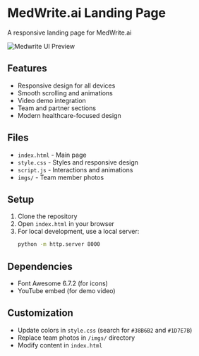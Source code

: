 # MedWrite.ai Landing Page

A responsive landing page for MedWrite.ai

![Medwrite UI Preview](https://res.cloudinary.com/dqcv0p9p6/image/upload/v1751803636/Screenshot_1_olfohg.png)

## Features

- Responsive design for all devices
- Smooth scrolling and animations
- Video demo integration
- Team and partner sections
- Modern healthcare-focused design

## Files

- `index.html` - Main page
- `style.css` - Styles and responsive design
- `script.js` - Interactions and animations
- `imgs/` - Team member photos

## Setup

1. Clone the repository
2. Open `index.html` in your browser
3. For local development, use a local server:
   ```bash
   python -m http.server 8000
   ```

## Dependencies

- Font Awesome 6.7.2 (for icons)
- YouTube embed (for demo video)

## Customization

- Update colors in `style.css` (search for `#38B6B2` and `#1D7E7B`)
- Replace team photos in `/imgs/` directory
- Modify content in `index.html`
